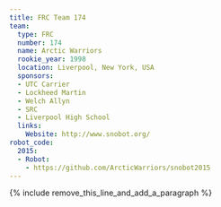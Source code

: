 ```yaml
---
title: FRC Team 174
team:
  type: FRC
  number: 174
  name: Arctic Warriors
  rookie_year: 1998
  location: Liverpool, New York, USA
  sponsors:
  - UTC Carrier
  - Lockheed Martin
  - Welch Allyn
  - SRC
  - Liverpool High School
  links:
    Website: http://www.snobot.org/
robot_code:
  2015:
  - Robot:
    - https://github.com/ArcticWarriors/snobot2015
---
```


{% include remove_this_line_and_add_a_paragraph %}